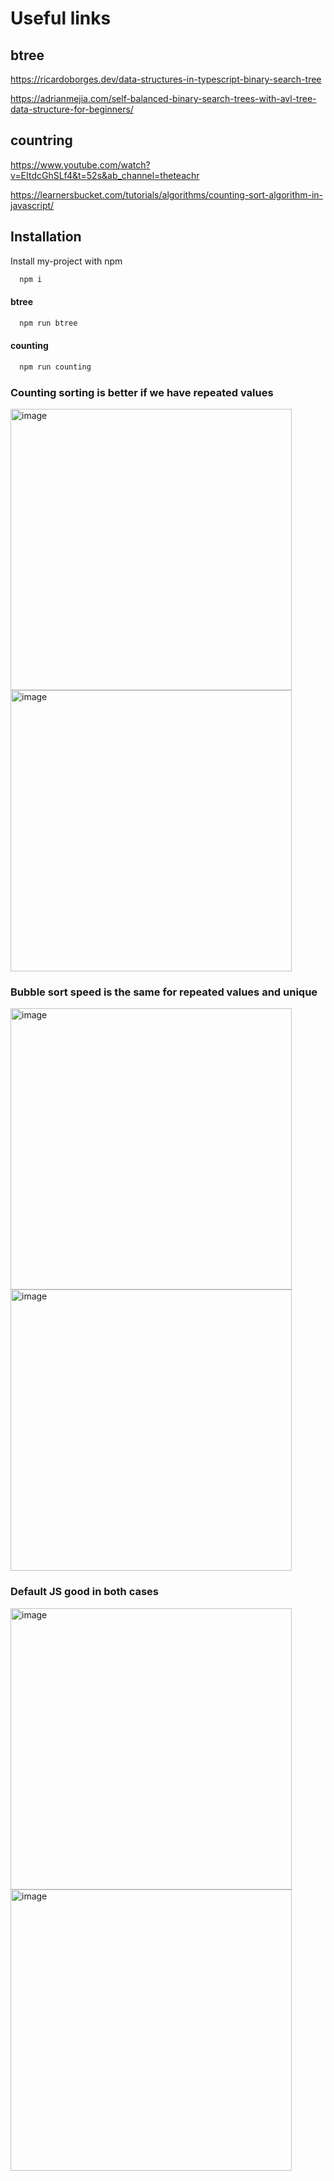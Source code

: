 # Useful links
## btree
https://ricardoborges.dev/data-structures-in-typescript-binary-search-tree

https://adrianmejia.com/self-balanced-binary-search-trees-with-avl-tree-data-structure-for-beginners/

## countring
https://www.youtube.com/watch?v=EItdcGhSLf4&t=52s&ab_channel=theteachr

https://learnersbucket.com/tutorials/algorithms/counting-sort-algorithm-in-javascript/


## Installation

Install my-project with npm

```bash
  npm i
```

#### btree
```bash
  npm run btree
```

#### counting
```bash
  npm run counting
```



### Counting sorting is better if we have repeated values

<img width="450" alt="image" src="https://github.com/danylboiko95/btree-counting-sort/assets/44903844/1c489840-3987-4531-a08d-93793a25f809">
<img width="450" alt="image" src="https://github.com/danylboiko95/btree-counting-sort/assets/44903844/12f04897-e573-46cb-a8b4-b770168d6426">

### Bubble sort speed is the same for repeated values and unique

<img width="450" alt="image" src="https://github.com/danylboiko95/btree-counting-sort/assets/44903844/51a77393-ac11-4db5-a77a-b4f19d20bfed">
<img width="450" alt="image" src="https://github.com/danylboiko95/btree-counting-sort/assets/44903844/a6e28ff1-3dad-429e-9835-2fd9eb55eb7a">

### Default JS good in both cases

<img width="450" alt="image" src="https://github.com/danylboiko95/btree-counting-sort/assets/44903844/7f6e4cc4-117c-46f4-afd9-181a813774cd">
<img width="450" alt="image" src="https://github.com/danylboiko95/btree-counting-sort/assets/44903844/b59cdbc0-8ba3-4e08-be73-a34e671251eb">
